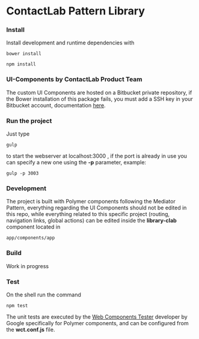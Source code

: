 # ContactLab Pattern Library

### Install
Install development and runtime dependencies with

	bower install

	npm install

### UI-Components by ContactLab Product Team
The custom UI Components are hosted on a Bitbucket private repository, if the Bower installation of this package fails, you must add a SSH key in your Bitbucket account, documentation [here](https://confluence.atlassian.com/bitbucket/set-up-ssh-for-git-728138079.html).

### Run the project
Just type

	gulp

to start the webserver at localhost:3000 , if the port is already in use you can specify a new one using the **-p** parameter, example:

	gulp -p 3003

### Development
The project is built with Polymer components following the Mediator Pattern, everything regarding the UI Components should not be edited in this repo, while everything related to this specific project (routing, navigation links, global actions) can be edited inside the **library-clab** component located in

	app/components/app

### Build
Work in progress

### Test
On the shell run the command

	npm test

The unit tests are executed by the [Web Components Tester](https://github.com/Polymer/web-component-tester) developer by Google specifically for Polymer components, and can be configured from the **wct.conf.js** file.